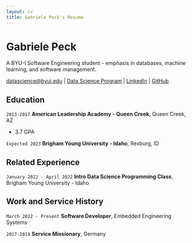 ```yaml
---
layout: cv
title: Gabriele Peck's Resume
---
```

# Gabriele Peck
A BYU-I Software Engineering student - emphasis in databases, machine learning, and software management.

<div id="webaddress">
<a href="datascience@byui.edu">datascience@byui.edu</a>
| <a href="https://byuidatascience.github.io/development.html">Data Science Program</a>
| <a href="https://www.linkedin.com/in/gabriele-peck-b86716202/">LinkedIn</a>
| <a href="https://github.com/symbolisticism">GitHub</a>
</div>

<!-- https://www.monique.tech/the-art-of-markdown -->

## Education

`2013-2017`
__American Leadership Academy - Queen Creek__, Queen Creek, AZ

- 3.7 GPA

`Expected 2023`
__Brigham Young University - Idaho__, Rexburg, ID

<!-- - 4.0 Major GPA -->


## Related Experience

`January 2022 - April 2022`
__Intro Data Science Programming Class__, Brigham Young University - Idaho


## Work and Service History

`March 2022 - Present`
__Software Developer__, Embedded Engineering Systems

`2017-2019`
__Service Missionary__, Germany



<!-- ### Footer

Last updated: May 2013 -->


